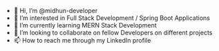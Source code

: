 - 👋 Hi, I’m @midhun-developer
- 👀 I’m interested in Full Stack Development / Spring Boot Applications
- 🌱 I’m currently learning MERN Stack Development
- 💞️ I’m looking to collaborate on fellow Developers on different projects
- 📫 How to reach me through my LinkedIn profile

<!---
midhun-gituser/midhun-gituser is a ✨ special ✨ repository because its `README.md` (this file) appears on your GitHub profile.
You can click the Preview link to take a look at your changes.
--->
